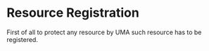 # Resource Registration

First of all to protect any resource by UMA such resource has to be registered.
